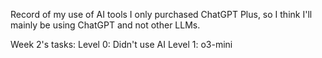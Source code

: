 Record of my use of AI tools
I only purchased ChatGPT Plus, so I think I'll mainly be using ChatGPT and not other LLMs.

Week 2's tasks:
Level 0: Didn't use AI
Level 1: o3-mini
